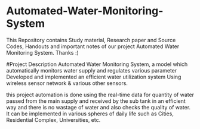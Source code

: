 # Automated-Water-Monitoring-System
This Repository contains Study material, Research paper and Source Codes, Handouts and important notes of our project Automated Water Monitoring System. Thanks :)

#Project Description
Automated Water Monitoring System, a model which automatically monitors water supply and regulates various parameter
Developed and implemented an efficient water utilization system Using wireless sensor network & various other sensors.

this project automation is done using the real-time data for quantity of water passed from the main supply and received by the sub tank in an efficient way and there is no wastage of water and also checks the quality of water. It can be implemented in various spheres of daily life such as Cities, Residential Complex, Universities, etc.
